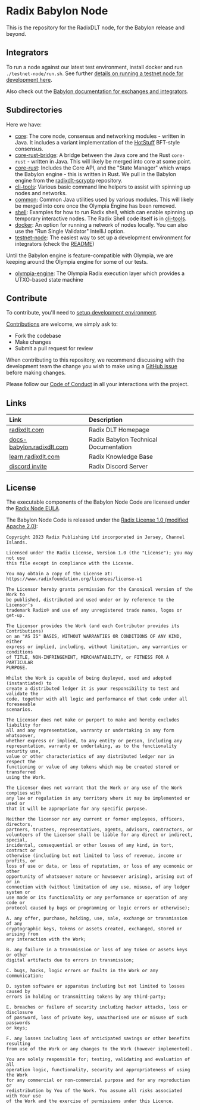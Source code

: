 # Radix Babylon Node

This is the repository for the RadixDLT node, for the Babylon release and beyond.

## Integrators

To run a node against our latest test environment, install docker and run `./testnet-node/run.sh`. See further [details on running a testnet node for development here](testnet-node/README.md).

Also check out the [Babylon documentation for exchanges and integrators](https://docs.google.com/document/d/1cjc7_alyzIb2QQIGGn1PEpJyjrMRZYHq3VwkOXRP8J0).

## Subdirectories

Here we have:

- [core](core): The core node, consensus and networking modules - written in Java. It includes a variant implementation of the [HotStuff](https://arxiv.org/abs/1803.05069) BFT-style consensus.
- [core-rust-bridge](core-rust-bridge): A bridge between the Java core and the Rust `core-rust` - written in Java.
  This will likely be merged into core at some point.
- [core-rust](core-rust): Includes the Core API, and the "State Manager" which wraps the Babylon engine - this is written in Rust.
  We pull in the Babylon engine from the [radixdlt-scrypto](https://github.com/radixdlt/radixdlt-scrypto) repository.
- [cli-tools](cli-tools): Various basic command line helpers to assist with spinning up nodes and networks.
- [common](common): Common Java utilities used by various modules. This will likely be merged into core
  once the Olympia Engine has been removed.
- [shell](shell): Examples for how to run Radix shell, which can enable spinning up temporary interactive
   nodes. The Radix Shell code itself is in [cli-tools](cli-tools).
- [docker](docker): An option for running a network of nodes locally. You can also use the "Run Single Validator" IntelliJ option.
- [testnet-node](testnet-node): The easiest way to set up a development environment for integrators (check the [README](testnet-node/README.md))

Until the Babylon engine is feature-compatible with Olympia, we are keeping around the Olympia engine for
some of our tests.

- [olympia-engine](olympia-engine): The Olympia Radix execution layer which provides a UTXO-based state machine

## Contribute

To contribute, you'll need to [setup development environment](docs/development/README.md).

[Contributions](CONTRIBUTING.md) are welcome, we simply ask to:

* Fork the codebase
* Make changes
* Submit a pull request for review

When contributing to this repository, we recommend discussing with the development team the change you wish to make using a [GitHub issue](https://github.com/radixdlt/radixdlt/issues) before making changes.

Please follow our [Code of Conduct](CODE_OF_CONDUCT.md) in all your interactions with the project.

## Links

| Link | Description |
| :----- | :------ |
[radixdlt.com](https://radixdlt.com/) | Radix DLT Homepage
[docs-babylon.radixdlt.com](https://docs-babylon.radixdlt.com/) | Radix Babylon Technical Documentation
[learn.radixdlt.com](https://learn.radixdlt.com/) | Radix Knowledge Base
[discord invite](https://discord.com/invite/WkB2USt) | Radix Discord Server

## License

The executable components of the Babylon Node Code are licensed under the [Radix Node EULA](http://www.radixdlt.com/terms/nodeEULA).

The Babylon Node Code is released under the [Radix License 1.0 (modified Apache 2.0)](LICENSE):

```
Copyright 2023 Radix Publishing Ltd incorporated in Jersey, Channel Islands.

Licensed under the Radix License, Version 1.0 (the "License"); you may not use
this file except in compliance with the License.

You may obtain a copy of the License at:
https://www.radixfoundation.org/licenses/license-v1

The Licensor hereby grants permission for the Canonical version of the Work to
be published, distributed and used under or by reference to the Licensor’s
trademark Radix® and use of any unregistered trade names, logos or get-up.

The Licensor provides the Work (and each Contributor provides its Contributions)
on an "AS IS" BASIS, WITHOUT WARRANTIES OR CONDITIONS OF ANY KIND, either
express or implied, including, without limitation, any warranties or conditions
of TITLE, NON-INFRINGEMENT, MERCHANTABILITY, or FITNESS FOR A PARTICULAR
PURPOSE.

Whilst the Work is capable of being deployed, used and adopted (instantiated) to
create a distributed ledger it is your responsibility to test and validate the
code, together with all logic and performance of that code under all foreseeable
scenarios.

The Licensor does not make or purport to make and hereby excludes liability for
all and any representation, warranty or undertaking in any form whatsoever,
whether express or implied, to any entity or person, including any
representation, warranty or undertaking, as to the functionality security use,
value or other characteristics of any distributed ledger nor in respect the
functioning or value of any tokens which may be created stored or transferred
using the Work.

The Licensor does not warrant that the Work or any use of the Work complies with
any law or regulation in any territory where it may be implemented or used or
that it will be appropriate for any specific purpose.

Neither the licensor nor any current or former employees, officers, directors,
partners, trustees, representatives, agents, advisors, contractors, or
volunteers of the Licensor shall be liable for any direct or indirect, special,
incidental, consequential or other losses of any kind, in tort, contract or
otherwise (including but not limited to loss of revenue, income or profits, or
loss of use or data, or loss of reputation, or loss of any economic or other
opportunity of whatsoever nature or howsoever arising), arising out of or in
connection with (without limitation of any use, misuse, of any ledger system or
use made or its functionality or any performance or operation of any code or
protocol caused by bugs or programming or logic errors or otherwise);

A. any offer, purchase, holding, use, sale, exchange or transmission of any
cryptographic keys, tokens or assets created, exchanged, stored or arising from
any interaction with the Work;

B. any failure in a transmission or loss of any token or assets keys or other
digital artifacts due to errors in transmission;

C. bugs, hacks, logic errors or faults in the Work or any communication;

D. system software or apparatus including but not limited to losses caused by
errors in holding or transmitting tokens by any third-party;

E. breaches or failure of security including hacker attacks, loss or disclosure
of password, loss of private key, unauthorised use or misuse of such passwords
or keys;

F. any losses including loss of anticipated savings or other benefits resulting
from use of the Work or any changes to the Work (however implemented).

You are solely responsible for; testing, validating and evaluation of all
operation logic, functionality, security and appropriateness of using the Work
for any commercial or non-commercial purpose and for any reproduction or
redistribution by You of the Work. You assume all risks associated with Your use
of the Work and the exercise of permissions under this Licence.
```